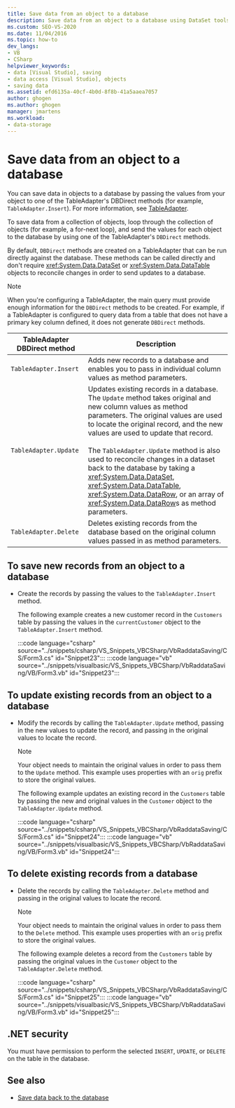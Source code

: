 ```yaml
---
title: Save data from an object to a database
description: Save data from an object to a database using DataSet tools in Visual Studio. See how to save new records, update existing records, and delete existing records.
ms.custom: SEO-VS-2020
ms.date: 11/04/2016
ms.topic: how-to
dev_langs:
- VB
- CSharp
helpviewer_keywords:
- data [Visual Studio], saving
- data access [Visual Studio], objects
- saving data
ms.assetid: efd6135a-40cf-4b0d-8f8b-41a5aaea7057
author: ghogen
ms.author: ghogen
manager: jmartens
ms.workload:
- data-storage
---
```

# Save data from an object to a database

You can save data in objects to a database by passing the values from your object to one of the TableAdapter's DBDirect methods (for example, `TableAdapter.Insert`). For more information, see [TableAdapter](../data-tools/create-and-configure-tableadapters.md).

To save data from a collection of objects, loop through the collection of objects (for example, a for-next loop), and send the values for each object to the database by using one of the TableAdapter's `DBDirect` methods.

By default, `DBDirect` methods are created on a TableAdapter that can be run directly against the database. These methods can be called directly and don't require <xref:System.Data.DataSet> or <xref:System.Data.DataTable> objects to reconcile changes in order to send updates to a database.

> [!NOTE]
> When you're configuring a TableAdapter, the main query must provide enough information for the `DBDirect` methods to be created. For example, if a TableAdapter is configured to query data from a table that does not have a primary key column defined, it does not generate `DBDirect` methods.

|TableAdapter DBDirect method|Description|
| - |-----------------|
|`TableAdapter.Insert`|Adds new records to a database and enables you to pass in individual column values as method parameters.|
|`TableAdapter.Update`|Updates existing records in a database. The `Update` method takes original and new column values as method parameters. The original values are used to locate the original record, and the new values are used to update that record.<br /><br /> The `TableAdapter.Update` method is also used to reconcile changes in a dataset back to the database by taking a <xref:System.Data.DataSet>, <xref:System.Data.DataTable>, <xref:System.Data.DataRow>, or an array of <xref:System.Data.DataRow>s as method parameters.|
|`TableAdapter.Delete`|Deletes existing records from the database based on the original column values passed in as method parameters.|

## To save new records from an object to a database

- Create the records by passing the values to the `TableAdapter.Insert` method.

     The following example creates a new customer record in the `Customers` table by passing the values in the `currentCustomer` object to the `TableAdapter.Insert` method.

     :::code language="csharp" source="../snippets/csharp/VS_Snippets_VBCSharp/VbRaddataSaving/CS/Form3.cs" id="Snippet23":::
     :::code language="vb" source="../snippets/visualbasic/VS_Snippets_VBCSharp/VbRaddataSaving/VB/Form3.vb" id="Snippet23":::

## To update existing records from an object to a database

- Modify the records by calling the `TableAdapter.Update` method, passing in the new values to update the record, and passing in the original values to locate the record.

    > [!NOTE]
    > Your object needs to maintain the original values in order to pass them to the `Update` method. This example uses properties with an `orig` prefix to store the original values.

     The following example updates an existing record in the `Customers` table by passing the new and original values in the `Customer` object to the `TableAdapter.Update` method.

     :::code language="csharp" source="../snippets/csharp/VS_Snippets_VBCSharp/VbRaddataSaving/CS/Form3.cs" id="Snippet24":::
     :::code language="vb" source="../snippets/visualbasic/VS_Snippets_VBCSharp/VbRaddataSaving/VB/Form3.vb" id="Snippet24":::

## To delete existing records from a database

- Delete the records by calling the `TableAdapter.Delete` method and passing in the original values to locate the record.

    > [!NOTE]
    > Your object needs to maintain the original values in order to pass them to the `Delete` method. This example uses properties with an `orig` prefix to store the original values.

     The following example deletes a record from the `Customers` table by passing the original values in the `Customer` object to the `TableAdapter.Delete` method.

     :::code language="csharp" source="../snippets/csharp/VS_Snippets_VBCSharp/VbRaddataSaving/CS/Form3.cs" id="Snippet25":::
     :::code language="vb" source="../snippets/visualbasic/VS_Snippets_VBCSharp/VbRaddataSaving/VB/Form3.vb" id="Snippet25":::

## .NET security

You must have permission to perform the selected `INSERT`, `UPDATE`, or `DELETE` on the table in the database.

## See also

- [Save data back to the database](../data-tools/save-data-back-to-the-database.md)
